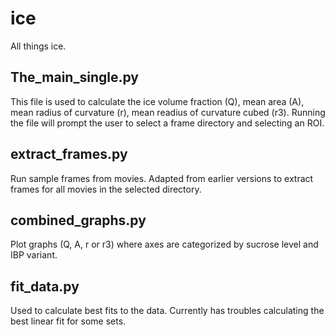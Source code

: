 # ice
All things ice.

## The_main_single.py
This file is used to calculate the ice volume fraction (Q), mean area (A), mean radius of curvature (r), mean readius of curvature cubed (r3). Running the file will prompt the user to select a frame directory and selecting an ROI.

## extract_frames.py
Run sample frames from movies. Adapted from earlier versions to extract frames for all movies in the selected directory.

## combined_graphs.py
Plot graphs (Q, A, r or r3) where axes are categorized by sucrose level and IBP variant.

## fit_data.py
Used to calculate best fits to the data. Currently has troubles calculating the best linear fit for some sets.